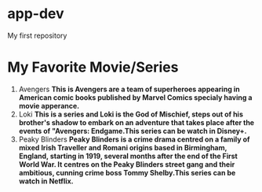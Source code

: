 # app-dev
My first repository

# My Favorite Movie/Series
1. Avengers
   **This is Avengers are a team of superheroes appearing in American comic books published by Marvel Comics specialy having a movie apperance.**
2. Loki
   **This is a series and Loki is the God of Mischief, steps out of his brother's shadow to embark on an adventure that takes place after the events of "Avengers: Endgame.This series can be watch in Disney+.**
3. Peaky Blinders
   **Peaky Blinders is a crime drama centred on a family of mixed Irish Traveller and Romani origins based in Birmingham, England, starting in 1919, several months after the end of the First World War. It centres on the Peaky Blinders street gang and their ambitious, cunning crime boss Tommy Shelby.This series can be watch in Netflix.**
